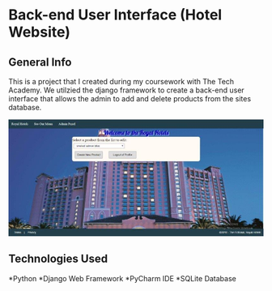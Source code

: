 # Back-end User Interface (Hotel Website)


## General Info

This is a project that I created during my coursework with The Tech Academy. We utilzied the django framework to create a back-end user interface that allows the admin to add and delete products from the sites database. 

![User Interface](./READMEfiles/HotelProducts.jpg)

## Technologies Used
*Python
*Django Web Framework
*PyCharm IDE
*SQLite Database

